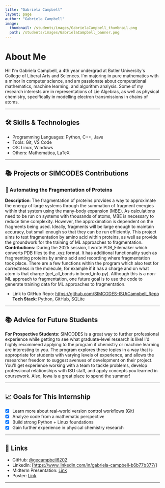 ```yaml
---
title: "Gabriela Campbell"
layout: page
author: "Gabriela Campbell"
image:
  thumbnail: /students/images/GabrielaCampbell_thumbnail.png
  path: /students/images/GabrielaCampbell_banner.png
---
```


# About Me

Hi! I'm Gabriela Campbell, a 4th year undergrad at Butler University's College of Liberal Arts and Sciences. I'm majoring in pure mathematics with a minor in computer science, and am passionate about computational mathematics, machine learning, and algorithm analysis. Some of my research interests are in representations of Lie Algebras, as well as physical chemistry, specifically in modelling electron transmissions in chains of atoms.

---

## 🛠 Skills & Technologies

- Programming Languages: Python, C++, Java
- Tools: Git, VS Code
- OS: Linux, Windows
- Others: Mathematica, LaTeX

---

## 📚 Projects or SIMCODES Contributions


### 📌 Automating the Fragmentation of Proteins

**Description**:  The fragmentation of proteins provides a way to approximate the energy of large systems through the summation of fragment energies within that system using the many-body expansion (MBE). As calculations need to be run on systems with thousands of atoms, MBE is necessary to reduce time complexity. However, the approximation is dependent on the fragments being used. Ideally, fragments will be large enough to maintain accuracy, but small enough so that they can be run efficiently. This project aims to test fragmentation by amino acid within proteins, as well as provide the groundwork for the training of ML approaches to fragmentation.
**Contributions**:  During the 2025 session, I wrote PDB_Filemaker which converts PDB files to the .xyz format. It has additional functionality such as fragmenting proteins by amino acid and recording where fragmentation took place. There are a few functions within the program which also test for correctness in the molecule, for example if it has a charge and on what atom is that charge (get_all_bonds in bond_info.py). Although this is a non-ML approach to fragmentation, one future goal is to use the code to generate training data for ML approaches to fragmentation. 
- Link to GitHub Repo: https://github.com/SIMCODES-ISU/Campbell_Repo
**Tech Stack**: Python, GitHub, SQLite
---

## 📚 Advice for Future Students
**For Prospective Students**: SIMCODES is a great way to further professional experience while getting to see what graduate-level research is like! I'd highly recommend applying to the program if chemistry or machine learning are interesting to you. The program explores these topics in a way that is appropriate for students with varying levels of experience, and allows the researcher freedom to suggest avenues of development on their project. You'll get experience working with a team to tackle problems, develop professional relationships with ISU staff, and apply concepts you learned in coursework. Also, Iowa is a great place to spend the summer!

---

## 📈 Goals for This Internship

- [x] Learn more about real-world version control workflows (Git)
- [x] Analyze code from a mathematic perspective
- [x] Build strong Python + Linux foundations
- [x] Gain further experience in physical chemistry research

---

## 🔗 Links

- GitHub: [@gecampbell6202](https://github.com/gecampbell6202)
- LinkedIn: [https://www.linkedin.com/in/gabriela-campbell-b6b77b377/]
- Midterm Presentation: [Link](https://github.com/SIMCODES-ISU/talks_from_the_past/tree/main/2025/midterm_presentations/campbell.pdf)
- Poster: [Link](https://github.com/SIMCODES-ISU/talks_from_the_past/tree/main/2025/posters/campbell.pdf)

---
